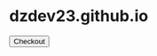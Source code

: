 # dzdev23.github.io

<html>
  <head>
    <title>Buy Structural design course</title>
  </head>
  <body>
    <button id="checkout-button">Checkout</button>
  </body>
</html>
